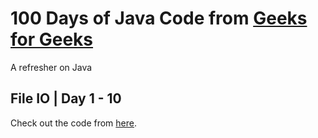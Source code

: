 
# 100 Days of Java Code from [Geeks for Geeks](https://www.geeksforgeeks.org/100-days-of-code-a-complete-guide-for-beginners-and-experienced/)
A refresher on Java

## File IO | Day 1 - 10 
Check out the code from [here](https://github.com/GXQ7/codecamp/blob/master/Day%201-10%20.md).
